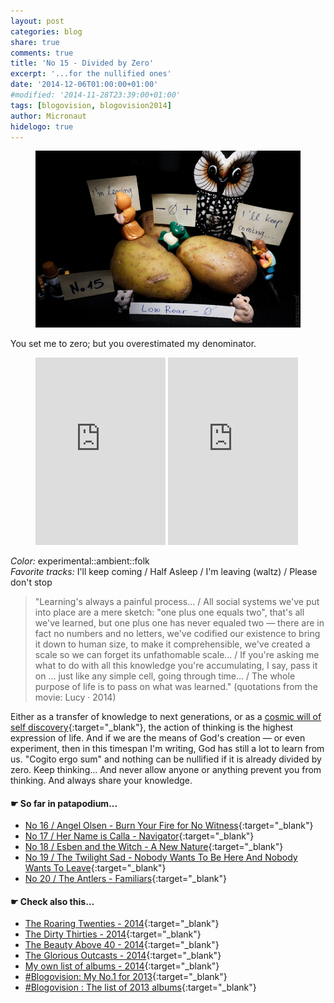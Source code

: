 ```yaml
---
layout: post
categories: blog
share: true
comments: true
title: 'No 15 - Divided by Zero'
excerpt: '...for the nullified ones'
date: '2014-12-06T01:00:00+01:00'
#modified: '2014-11-28T23:39:00+01:00'
tags: [blogovision, blogovision2014]
author: Micronaut
hidelogo: true
---
```

<figure>
	<a href="/images/posts/blogovision/LowRoar.jpg"><img src="/images/posts/blogovision/LowRoar.jpg" alt="LowRoar-Image" class="center"/></a>
</figure>

You set me to zero; but you overestimated my denominator.

<figure class="half">
	<iframe width="49%" height="300" scrolling="no" frameborder="no" src="https://w.soundcloud.com/player/?url=https%3A//api.soundcloud.com/tracks/148185308&amp;auto_play=false&amp;hide_related=false&amp;show_comments=true&amp;show_user=true&amp;show_reposts=false&amp;visual=true">&nbsp;</iframe>
    <iframe width="49%" height="300" scrolling="no" frameborder="no" src="https://w.soundcloud.com/player/?url=https%3A//api.soundcloud.com/tracks/142582228&amp;auto_play=false&amp;hide_related=false&amp;show_comments=true&amp;show_user=true&amp;show_reposts=false&amp;visual=true">&nbsp;</iframe>
</figure>

*Color:* experimental::ambient::folk<br/>
*Favorite tracks:*  I'll keep coming / 	Half Asleep / I'm leaving (waltz) / Please don't stop

> "Learning's always a painful process... / All social systems we've put into place are a mere sketch: "one plus one equals two", that's all we've learned, but one plus one has never equaled two — there are in fact no numbers and no letters, we've codified our existence to bring it down to human size, to make it comprehensible, we've created a scale so we can forget its unfathomable scale...  /  If you're asking me what to do with all this knowledge you're accumulating, I say, pass it on … just like any simple cell, going through time... / The whole purpose of life is to pass on what was learned." (quotations from the movie: Lucy · 2014)

Either as a transfer of knowledge to next generations, or as a [cosmic will of self discovery](http://www.mixcloud.com/MoonlightFairyTales/acrobats-of-the-mind-vol02/){:target="_blank"}, the action of thinking is the highest expression of life. And if we are the means of God's creation — or even experiment, then in this timespan I'm writing, God has still a lot to learn from us.  "Cogito ergo sum" and nothing can be nullified if it is already divided by zero. Keep thinking... And never allow anyone or anything prevent you from thinking. And always share your knowledge.

#### &#x261B; So far in patapodium...
* [No 16 / Angel Olsen - Burn Your Fire for No Witness](/blog/blogovision2014-no16/){:target="_blank"}
* [No 17 / Her Name is Calla - Navigator](/blog/blogovision2014-no17/){:target="_blank"}
* [No 18 / Esben and the Witch - A New Nature](/blog/blogovision2014-no18/){:target="_blank"}
* [No 19 / The Twilight Sad - Nobody Wants To Be Here And Nobody Wants To Leave](/blog/blogovision2014-no19/){:target="_blank"}
* [No 20 / The Antlers - Familiars](/blog/blogovision2014-no20/){:target="_blank"}

#### &#x261B; Check also this…
* [The Roaring Twenties - 2014](/blog/blogovision2014-the-roaring-twenties/){:target="_blank"}
* [The Dirty Thirties - 2014](/blog/blogovision2014-the-dirty-thirties/){:target="_blank"}
* [The Beauty Above 40 - 2014](/blog/blogovision2014-the-beauty-above-40/){:target="_blank"}
* [The Glorious Outcasts - 2014](/blog/blogovision2014-the-glorious-outcasts-2014/){:target="_blank"}
* [My own list of albums - 2014](/blog/complete-list-2014/){:target="_blank"}
* [#Blogovision: My No.1 for 2013](/blog/blogovision2013-no01/){:target="_blank"}
* [#Blogovision : The list of 2013 albums](/blog/blogovision-my-own-list-of-2013-nominees-albums/){:target="_blank"}